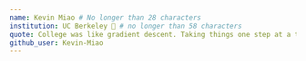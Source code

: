```yaml
---
name: Kevin Miao # No longer than 28 characters
institution: UC Berkeley 🚩 # no longer than 58 characters
quote: College was like gradient descent. Taking things one step at a time. # no longer than 100 characters, avoid using quotes(") to guarantee the format remains the same.
github_user: Kevin-Miao
---
```

